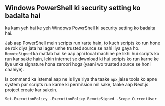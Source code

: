 ## Windows PowerShell ki security setting ko badalta hai
 ka kam yeh hai ke yeh Windows PowerShell ki security setting ko badalta hai. 

Jab aap PowerShell mein scripts run karte hain, to kuch scripts ko run hone se rok diya jata hai agar unhe trusted source se nahi liya gaya ho. `RemoteSigned` ka matlab hai ke aap apni local machine pe likhi hui scripts ko run kar sakte hain, lekin internet se download ki hui scripts ko run karne ke liye unka signature hona zaroori hoga (yaani wo trusted source se honi chahiye).

Is command ka istemal aap ne is liye kiya tha taake `npx` jaise tools ko apne system par scripts run karne ki permission mil sake, taake aap Next.js project create kar sakein.

```
Set-ExecutionPolicy -ExecutionPolicy RemoteSigned -Scope CurrentUser
```